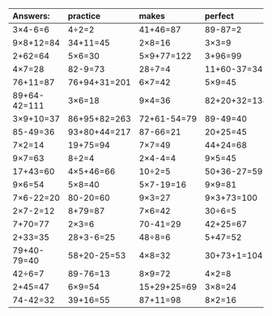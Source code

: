 | Answers: | practice | makes | perfect | ! |
| :--- | :--- | :--- | :--- | :--- |
| 3×4-6=6 | 4÷2=2 | 41+46=87 | 89-87=2 | 16÷8=2 | 
| 9×8+12=84 | 34+11=45 | 2×8=16 | 3×3=9 | 14+81=95 | 
| 2+62=64 | 5×6=30 | 5×9+77=122 | 3+96=99 | 72+3-4=71 | 
| 4×7=28 | 82-9=73 | 28÷7=4 | 11+60-37=34 | 92+6=98 | 
| 76+11=87 | 76+94+31=201 | 6×7=42 | 5×9=45 | 8×8=64 | 
| 89+64-42=111 | 3×6=18 | 9×4=36 | 82+20+32=134 | 13+37+18=68 | 
| 3×9+10=37 | 86+95+82=263 | 72+61-54=79 | 89-49=40 | 98+98-34=162 | 
| 85-49=36 | 93+80+44=217 | 87-66=21 | 20+25=45 | 4×8+32=64 | 
| 7×2=14 | 19+75=94 | 7×7=49 | 44+24=68 | 4×5-16=4 | 
| 9×7=63 | 8÷2=4 | 2×4-4=4 | 9×5=45 | 30+37+59=126 | 
| 17+43=60 | 4×5+46=66 | 10÷2=5 | 50+36-27=59 | 6×5=30 | 
| 9×6=54 | 5×8=40 | 5×7-19=16 | 9×9=81 | 80+27-64=43 | 
| 7×6-22=20 | 80-20=60 | 9×3=27 | 9×3+73=100 | 32+82-21=93 | 
| 2×7-2=12 | 8+79=87 | 7×6=42 | 30÷6=5 | 4×4=16 | 
| 7+70=77 | 2×3=6 | 70-41=29 | 42+25=67 | 7×8=56 | 
| 2+33=35 | 28+3-6=25 | 48÷8=6 | 5+47=52 | 1+29=30 | 
| 79+40-79=40 | 58+20-25=53 | 4×8=32 | 30+73+1=104 | 3×9=27 | 
| 42÷6=7 | 89-76=13 | 8×9=72 | 4×2=8 | 91-14=77 | 
| 2+45=47 | 6×9=54 | 15+29+25=69 | 3×8=24 | 7×3=21 | 
| 74-42=32 | 39+16=55 | 87+11=98 | 8×2=16 | 6×8=48 | 

